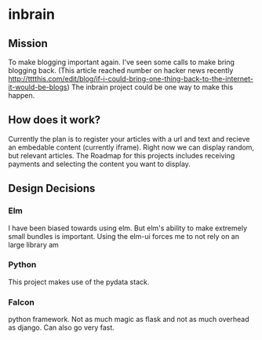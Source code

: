 # inbrain
## Mission
To make blogging important again. 
I've seen some calls to make bring blogging back. (This article reached number on hacker news recently http://tttthis.com/edit/blog/if-i-could-bring-one-thing-back-to-the-internet-it-would-be-blogs) The inbrain project could be one way to make this happen.

## How does it work?
Currently the plan is to register your articles with a url and text and recieve an embedable content (currently iframe).
Right now we can display random, but relevant articles.
The Roadmap for this projects includes receiving payments and selecting the content you want to display.

## Design Decisions
### Elm
I have been biased towards using elm. But elm's ability to make extremely small bundles is important. Using the elm-ui forces me to not rely on an large library am

### Python
This project makes use of the pydata stack.

### Falcon
python framework. Not as much magic as flask and not as much overhead as django. Can also go very fast.
